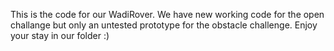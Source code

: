 This is the code for our WadiRover. We have new working code for the open challange but only an untested prototype for the obstacle challenge. Enjoy your stay in our folder :)
